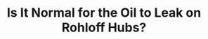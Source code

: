 ---
layout: community
category: community
title: "Is It Normal for the Oil to Leak on Rohloff Hubs?"
description: "Does anyone know if it should be so that oil leaks around the shafts, the gear and at the gear shifter mechanism? On Rohloff. Is it normal? "
isTopLevel: false
isSingleLevel: false
isArticle: false
datePublished: 2022-06-13 10:33:00 +0300
dateModified: 2022-06-13 10:33:00 +0300
published: true
---